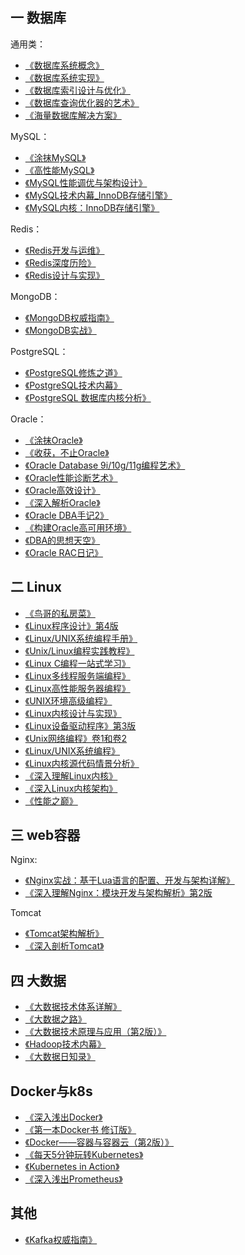 ## 一 数据库

通用类：
- [《数据库系统概念》](https://book.douban.com/subject/10548379/)
- [《数据库系统实现》](https://book.douban.com/subject/4838430/)
- [《数据库索引设计与优化》](https://book.douban.com/subject/26419771/)
- [《数据库查询优化器的艺术》](https://book.douban.com/subject/25815707/)
- [《海量数据库解决方案》](https://book.douban.com/subject/5346169/)

MySQL：
- [《涂抹MySQL》](https://book.douban.com/subject/25898562/)
- [《高性能MySQL》](https://book.douban.com/subject/23008813/)
- [《MySQL性能调优与架构设计》](https://book.douban.com/subject/3729677/)
- [《MySQL技术内幕_InnoDB存储引擎》](https://book.douban.com/subject/24708143/)
- [《MySQL内核：InnoDB存储引擎》](https://book.douban.com/subject/25872763/)

Redis：
- [《Redis开发与运维》](https://book.douban.com/subject/26971561/)
- [《Redis深度历险》](https://book.douban.com/subject/30386804/)
- [《Redis设计与实现》](https://book.douban.com/subject/25900156/)

MongoDB：
- [《MongoDB权威指南》](https://book.douban.com/subject/25798102/)
- [《MongoDB实战》](https://book.douban.com/subject/19977785/)

PostgreSQL：
- [《PostgreSQL修炼之道》](https://book.douban.com/subject/26389922/)
- [《PostgreSQL技术内幕》](https://book.douban.com/subject/30256561/)
- [《PostgreSQL 数据库内核分析》](https://book.douban.com/subject/6971366/)

Oracle：
- [《涂抹Oracle》](https://book.douban.com/subject/4196676/)
- [《收获，不止Oracle》](https://book.douban.com/subject/23857303/)
- [《Oracle Database 9i/10g/11g编程艺术》](https://book.douban.com/subject/5402711/)
- [《Oracle性能诊断艺术》](https://book.douban.com/subject/4076215/)
- [《Oracle高效设计》](https://book.douban.com/subject/1503909/)
- [《深入解析Oracle》](https://book.douban.com/subject/3393767/)
- [《Oracle DBA手记2》](https://book.douban.com/subject/5362865/)
- [《构建Oracle高可用环境》](https://book.douban.com/subject/2531036/)
- [《DBA的思想天空》](https://book.douban.com/subject/19966085/)
- [《Oracle RAC日记》](https://book.douban.com/subject/4838427/)


## 二 Linux

- [《鸟哥的私房菜》](https://book.douban.com/subject/4889838/)
- [《Linux程序设计》第4版](https://book.douban.com/subject/4831448/)
- [《Linux/UNIX系统编程手册》](https://book.douban.com/subject/25809330/)
- [《Unix/Linux编程实践教程》](https://book.douban.com/subject/1219329/)
- [《Linux C编程一站式学习》](https://book.douban.com/subject/4141733/)
- [《Linux多线程服务端编程》](https://book.douban.com/subject/20471211/)
- [《Linux高性能服务器编程》](https://book.douban.com/subject/24722611/)
- [《UNIX环境高级编程》](https://book.douban.com/subject/25900403/)
- [《Linux内核设计与实现》](https://book.douban.com/subject/6097773/)
- [《Linux设备驱动程序》第3版](https://book.douban.com/subject/1723151/)
- [《Unix网络编程》卷1和卷2](https://book.douban.com/subject/1500149/)
- [《Linux/UNIX系统编程》](https://book.douban.com/subject/25809330/)
- [《Linux内核源代码情景分析》](https://book.douban.com/subject/1231584/)
- [《深入理解Linux内核》](https://book.douban.com/subject/2287506/)
- [《深入Linux内核架构》](https://book.douban.com/subject/4843567/)
- [《性能之巅》](https://book.douban.com/subject/26586598/)

## 三 web容器

Nginx:
- [《Nginx实战：基于Lua语言的配置、开发与架构详解》](https://book.douban.com/subject/30459546/)
- [《深入理解Nginx：模块开发与架构解析》第2版](https://book.douban.com/subject/26745255/)


Tomcat
- [《Tomcat架构解析》](https://book.douban.com/subject/27034717/)
- [《深入剖析Tomcat》](https://book.douban.com/subject/10426640/)

## 四 大数据

- [《大数据技术体系详解》](https://book.douban.com/subject/30213139/)
- [《大数据之路》](https://book.douban.com/subject/27074564/)
- [《大数据技术原理与应用（第2版）》](https://book.douban.com/subject/27606713/)
- [《Hadoop技术内幕》](https://book.douban.com/subject/24375031/)
- [《大数据日知录》](https://book.douban.com/subject/25984046/)

## Docker与k8s

- [《深入浅出Docker》](https://book.douban.com/subject/30486354/)
- [《第一本Docker书 修订版》](https://book.douban.com/subject/26780404/)
- [《Docker——容器与容器云（第2版）》](https://book.douban.com/subject/26894736/)
- [《每天5分钟玩转Kubernetes》](https://book.douban.com/subject/30186113/)
- [《Kubernetes in Action》](https://book.douban.com/subject/26997846/)
- [《深入浅出Prometheus》](https://book.douban.com/subject/33391107/)

## 其他

- [《Kafka权威指南》](https://book.douban.com/subject/27665114/)